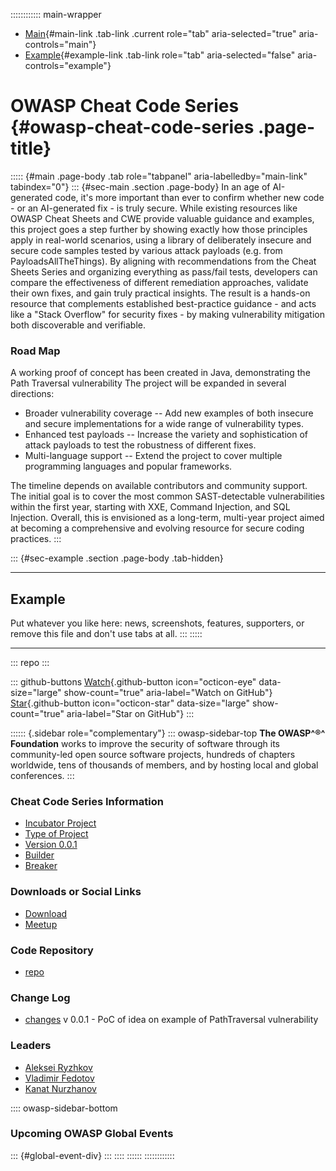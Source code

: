:::::::::::: main-wrapper
- [Main](#div-main){#main-link .tab-link .current role="tab"
  aria-selected="true" aria-controls="main"}
- [Example](#div-example){#example-link .tab-link role="tab"
  aria-selected="false" aria-controls="example"}

# OWASP Cheat Code Series {#owasp-cheat-code-series .page-title}

::::: {#main .page-body .tab role="tabpanel" aria-labelledby="main-link" tabindex="0"}
::: {#sec-main .section .page-body}
In an age of AI-generated code, it's more important than ever to confirm
whether new code - or an AI-generated fix - is truly secure. While
existing resources like OWASP Cheat Sheets and CWE provide valuable
guidance and examples, this project goes a step further by showing
exactly how those principles apply in real-world scenarios, using a
library of deliberately insecure and secure code samples tested by
various attack payloads (e.g. from PayloadsAllTheThings). By aligning
with recommendations from the Cheat Sheets Series and organizing
everything as pass/fail tests, developers can compare the effectiveness
of different remediation approaches, validate their own fixes, and gain
truly practical insights. The result is a hands-on resource that
complements established best-practice guidance - and acts like a "Stack
Overflow" for security fixes - by making vulnerability mitigation both
discoverable and verifiable.

### Road Map

A working proof of concept has been created in Java, demonstrating the
Path Traversal vulnerability The project will be expanded in several
directions:

- Broader vulnerability coverage -- Add new examples of both insecure
  and secure implementations for a wide range of vulnerability types.
- Enhanced test payloads -- Increase the variety and sophistication of
  attack payloads to test the robustness of different fixes.
- Multi-language support -- Extend the project to cover multiple
  programming languages and popular frameworks.

The timeline depends on available contributors and community support.
The initial goal is to cover the most common SAST-detectable
vulnerabilities within the first year, starting with XXE, Command
Injection, and SQL Injection. Overall, this is envisioned as a
long-term, multi-year project aimed at becoming a comprehensive and
evolving resource for secure coding practices.
:::

::: {#sec-example .section .page-body .tab-hidden}

------------------------------------------------------------------------

## Example

Put whatever you like here: news, screenshots, features, supporters, or
remove this file and don't use tabs at all.
:::
:::::

------------------------------------------------------------------------

::: repo
:::

::: github-buttons
[Watch](https://github.com/owasp/www-project-cheat-code-series/subscription){.github-button
icon="octicon-eye" data-size="large" show-count="true"
aria-label="Watch on GitHub"}
[Star](https://github.com/owasp/www-project-cheat-code-series){.github-button
icon="octicon-star" data-size="large" show-count="true"
aria-label="Star on GitHub"}
:::

:::::: {.sidebar role="complementary"}
::: owasp-sidebar-top
**The OWASP^®^ Foundation** works to improve the security of software
through its community-led open source software projects, hundreds of
chapters worldwide, tens of thousands of members, and by hosting local
and global conferences.
:::

### Cheat Code Series Information

- [Incubator Project](#)
- [Type of Project](#)
- [Version
  0.0.1](https://github.com/OWASP/www-project-cheat-code-series)
- [Builder](#)
- [Breaker](#)

### Downloads or Social Links

- [Download](#)
- [Meetup](#)

### Code Repository

- [repo](https://github.com/OWASP/www-project-cheat-code-series/)

### Change Log

- [changes](#) v 0.0.1 - PoC of idea on example of PathTraversal
  vulnerability

### Leaders

- [Aleksei
  Ryzhkov](../cdn-cgi/l/email-protection.html#caaba6afa1b9afa3e4b8b3b0a2a1a5bc8aa5bdabb9bae4a5b8ad)
- [Vladimir
  Fedotov](../cdn-cgi/l/email-protection.html#ee8f828b859d8b87c09c979486858198ae81998f9d9ec0819c89)
- [Kanat
  Nurzhanov](../cdn-cgi/l/email-protection.html#97f6fbf2fce4f2feb9e5eeedfffcf8e1d7f8e0f6e4e7b9f8e5f0)

:::: owasp-sidebar-bottom
### Upcoming OWASP Global Events

::: {#global-event-div}
:::
::::
::::::
::::::::::::

